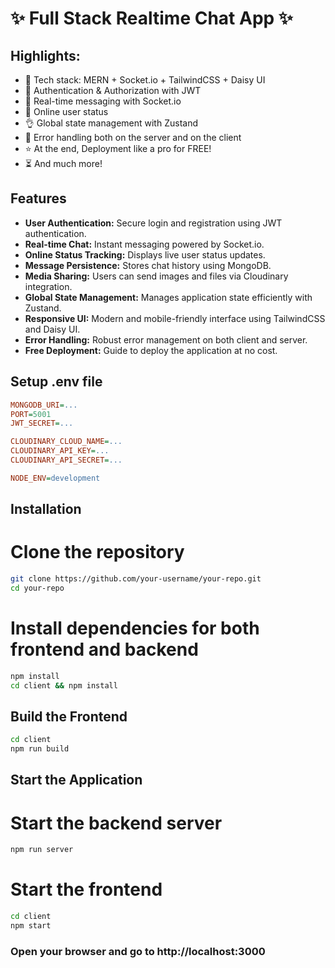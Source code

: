# ✨ Full Stack Realtime Chat App ✨


## Highlights:

- 🌟 Tech stack: MERN + Socket.io + TailwindCSS + Daisy UI
- 🎃 Authentication & Authorization with JWT
- 👾 Real-time messaging with Socket.io
- 🚀 Online user status
- 👌 Global state management with Zustand
- 🐞 Error handling both on the server and on the client
- ⭐ At the end, Deployment like a pro for FREE!
- ⏳ And much more!

## Features

- **User Authentication:** Secure login and registration using JWT authentication.
- **Real-time Chat:** Instant messaging powered by Socket.io.
- **Online Status Tracking:** Displays live user status updates.
- **Message Persistence:** Stores chat history using MongoDB.
- **Media Sharing:** Users can send images and files via Cloudinary integration.
- **Global State Management:** Manages application state efficiently with Zustand.
- **Responsive UI:** Modern and mobile-friendly interface using TailwindCSS and Daisy UI.
- **Error Handling:** Robust error management on both client and server.
- **Free Deployment:** Guide to deploy the application at no cost.

## Setup .env file

```ini
MONGODB_URI=...
PORT=5001
JWT_SECRET=...

CLOUDINARY_CLOUD_NAME=...
CLOUDINARY_API_KEY=...
CLOUDINARY_API_SECRET=...

NODE_ENV=development
```

## Installation

# Clone the repository
```bash
git clone https://github.com/your-username/your-repo.git
cd your-repo
```

# Install dependencies for both frontend and backend
```bash
npm install
cd client && npm install
```



## Build the Frontend


```bash
cd client
npm run build
```


## Start the Application

# Start the backend server
```bash
npm run server
```
# Start the frontend
```bash
cd client
npm start
```
### Open your browser and go to http://localhost:3000
